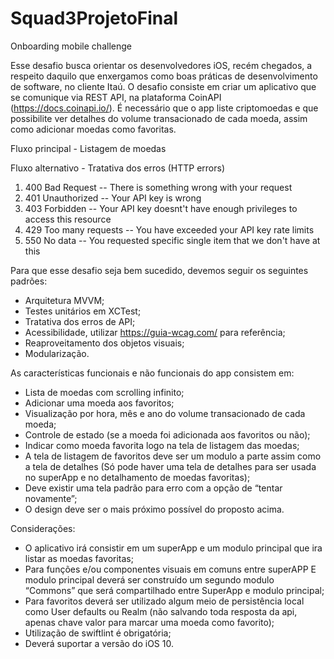 # Squad3ProjetoFinal

Onboarding mobile challenge 

Esse desafio busca orientar os desenvolvedores iOS, recém chegados, a respeito daquilo que enxergamos como boas práticas de desenvolvimento de software, no cliente Itaú. O desafio consiste em criar um aplicativo que se comunique via REST API, na plataforma CoinAPI (https://docs.coinapi.io/). É necessário que o app liste criptomoedas e que possibilite ver detalhes do volume transacionado de cada moeda, assim como adicionar moedas como favoritas.


Fluxo principal - Listagem de moedas



Fluxo alternativo - Tratativa dos erros (HTTP errors)

  1. 400 Bad Request -- There is something wrong with your request
  2. 401 Unauthorized -- Your API key is wrong
  3. 403 Forbidden -- Your API key doesnt't have enough privileges to access this resource
  4. 429 Too many requests -- You have exceeded your API key rate limits
  5. 550 No data -- You requested specific single item that we don't have at this


Para que esse desafio seja bem sucedido, devemos seguir os seguintes padrões:

  - Arquitetura MVVM; 
  - Testes unitários em XCTest;
  - Tratativa dos erros de API;
  - Acessibilidade, utilizar https://guia-wcag.com/ para referência;
  - Reaproveitamento dos objetos visuais;
  - Modularização.


As características funcionais e não funcionais do app consistem em:

  - Lista de moedas com scrolling infinito;
  - Adicionar uma moeda aos favoritos;
  - Visualização por hora, mês e ano do volume transacionado de cada moeda;
  - Controle de estado (se a moeda foi adicionada aos favoritos ou não);
  - Indicar como moeda favorita logo na tela de listagem das moedas;
  - A tela de listagem de favoritos deve ser um modulo a parte assim como a tela de detalhes (Só pode haver uma tela de detalhes para ser usada no superApp e no detalhamento de moedas favoritas);
  - Deve existir uma tela padrão para erro com a opção de “tentar novamente”;
  - O design deve ser o mais próximo possível do proposto acima.


Considerações:

  - O aplicativo irá consistir em um superApp e um modulo principal que ira listar as moedas favoritas;
  - Para funções e/ou componentes visuais em comuns entre superAPP E modulo principal deverá ser construído um segundo modulo “Commons” que será compartilhado entre SuperApp e modulo principal; 
  - Para favoritos deverá ser utilizado algum meio de persistência local como User defaults ou Realm (não salvando toda resposta da api, apenas chave valor para marcar uma moeda como favorito);
  - Utilização de swiftlint é obrigatória;
  - Deverá suportar a versão do iOS 10.
